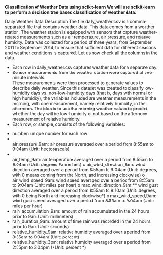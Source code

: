 <b><p>Classification of Weather Data using scikit-learn
We will use scikit-learn to perform a decision tree based classification of weather data.
</p></b>

Daily Weather Data Description
The file daily_weather.csv is a comma-separated file that contains weather data. This data comes from a
weather station. The weather station is equipped with sensors that capture weather-related measurements
such as air temperature, air pressure, and relative humidity. Data was collected for a period of three years,
from September 2011 to September 2014, to ensure that sufficient data for different seasons and weather
conditions is captured.
Let us now check all the columns in the data.
<ul>
<li>Each row in daily_weather.csv captures weather data for a separate day.</li>
<li>Sensor measurements from the weather station were captured at one-minute intervals.</li>
These measurements were then processed to generate values to describe daily weather. Since this dataset
was created to classify low-humidity days vs. non-low-humidity days (that is, days with normal or
high humidity), the variables included are weather measurements in the morning, with one
measurement, namely relatively humidity, in the afternoon. The idea is to use the morning weather 
values to predict whether the day will be low-humidity or not based on the afternoon measurement
of relative humidity.
<li>Each row, or sample, consists of the following variables:</li></ul>
<ul><li> number: unique number for each row </li>
<li></li>air_pressure_9am: air pressure averaged over a period from 8:55am to 9:04am (Unit:
hectopascals)</li>
<li></li>air_temp_9am: air temperature averaged over a period from 8:55am to 9:04am (Unit:
degrees Fahrenheit)</li>
o air_wind_direction_9am: wind direction averaged over a period from 8:55am to 9:04am
(Unit: degrees, with 0 means coming from the North, and increasing clockwise)
o air_wind_speed_9am: wind speed averaged over a period from 8:55am to 9:04am (Unit:
miles per hour)
o max_wind_direction_9am:** wind gust direction averaged over a period from 8:55am to
9:10am (Unit: degrees, with 0 being North and increasing clockwise*)
o max_wind_speed_9am: wind gust speed averaged over a period from 8:55am to 9:04am
(Unit: miles per hour)
<li> rain_accumulation_9am: amount of rain accumulated in the 24 hours prior to 9am (Unit:
millimeters)</li>
<li>rain_duration_9am: amount of time rain was recorded in the 24 hours prior to 9am (Unit:
seconds)</li>
<li>relative_humidity_9am: relative humidity averaged over a period from 8:55am to 9:04am
(Unit: percent)</li>
<li>relative_humidity_3pm: relative humidity averaged over a period from 2:55pm to 3:04pm
(*Unit: percent *)</li></ul>

